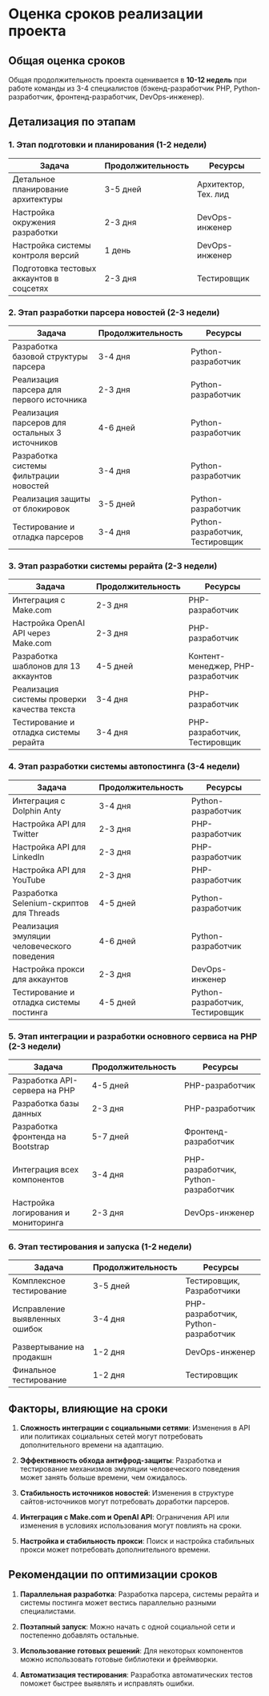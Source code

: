 # Оценка сроков реализации проекта

## Общая оценка сроков

Общая продолжительность проекта оценивается в **10-12 недель** при работе команды из 3-4 специалистов (бэкенд-разработчик PHP, Python-разработчик, фронтенд-разработчик, DevOps-инженер).

## Детализация по этапам

### 1. Этап подготовки и планирования (1-2 недели)

| Задача | Продолжительность | Ресурсы |
|--------|-------------------|---------|
| Детальное планирование архитектуры | 3-5 дней | Архитектор, Тех. лид |
| Настройка окружения разработки | 2-3 дня | DevOps-инженер |
| Настройка системы контроля версий | 1 день | DevOps-инженер |
| Подготовка тестовых аккаунтов в соцсетях | 2-3 дня | Тестировщик |

### 2. Этап разработки парсера новостей (2-3 недели)

| Задача | Продолжительность | Ресурсы |
|--------|-------------------|---------|
| Разработка базовой структуры парсера | 3-4 дня | Python-разработчик |
| Реализация парсера для первого источника | 2-3 дня | Python-разработчик |
| Реализация парсеров для остальных 3 источников | 4-6 дней | Python-разработчик |
| Разработка системы фильтрации новостей | 3-4 дня | Python-разработчик |
| Реализация защиты от блокировок | 3-5 дней | Python-разработчик |
| Тестирование и отладка парсеров | 3-4 дня | Python-разработчик, Тестировщик |

### 3. Этап разработки системы рерайта (2-3 недели)

| Задача | Продолжительность | Ресурсы |
|--------|-------------------|---------|
| Интеграция с Make.com | 2-3 дня | PHP-разработчик |
| Настройка OpenAI API через Make.com | 2-3 дня | PHP-разработчик |
| Разработка шаблонов для 13 аккаунтов | 4-5 дней | Контент-менеджер, PHP-разработчик |
| Реализация системы проверки качества текста | 3-4 дня | PHP-разработчик |
| Тестирование и отладка системы рерайта | 3-4 дня | PHP-разработчик, Тестировщик |

### 4. Этап разработки системы автопостинга (3-4 недели)

| Задача | Продолжительность | Ресурсы |
|--------|-------------------|---------|
| Интеграция с Dolphin Anty | 3-4 дня | Python-разработчик |
| Настройка API для Twitter | 2-3 дня | PHP-разработчик |
| Настройка API для LinkedIn | 2-3 дня | PHP-разработчик |
| Настройка API для YouTube | 2-3 дня | PHP-разработчик |
| Разработка Selenium-скриптов для Threads | 4-5 дней | Python-разработчик |
| Реализация эмуляции человеческого поведения | 4-6 дней | Python-разработчик |
| Настройка прокси для аккаунтов | 2-3 дня | DevOps-инженер |
| Тестирование и отладка системы постинга | 4-5 дней | Python-разработчик, Тестировщик |

### 5. Этап интеграции и разработки основного сервиса на PHP (2-3 недели)

| Задача | Продолжительность | Ресурсы |
|--------|-------------------|---------|
| Разработка API-сервера на PHP | 4-5 дней | PHP-разработчик |
| Разработка базы данных | 2-3 дня | PHP-разработчик |
| Разработка фронтенда на Bootstrap | 5-7 дней | Фронтенд-разработчик |
| Интеграция всех компонентов | 3-4 дня | PHP-разработчик, Python-разработчик |
| Настройка логирования и мониторинга | 2-3 дня | DevOps-инженер |

### 6. Этап тестирования и запуска (1-2 недели)

| Задача | Продолжительность | Ресурсы |
|--------|-------------------|---------|
| Комплексное тестирование | 3-5 дней | Тестировщик, Разработчики |
| Исправление выявленных ошибок | 3-4 дня | PHP-разработчик, Python-разработчик |
| Развертывание на продакшн | 1-2 дня | DevOps-инженер |
| Финальное тестирование | 1-2 дня | Тестировщик |

## Факторы, влияющие на сроки

1. **Сложность интеграции с социальными сетями**: Изменения в API или политиках социальных сетей могут потребовать дополнительного времени на адаптацию.

2. **Эффективность обхода антифрод-защиты**: Разработка и тестирование механизмов эмуляции человеческого поведения может занять больше времени, чем ожидалось.

3. **Стабильность источников новостей**: Изменения в структуре сайтов-источников могут потребовать доработки парсеров.

4. **Интеграция с Make.com и OpenAI API**: Ограничения API или изменения в условиях использования могут повлиять на сроки.

5. **Настройка и стабильность прокси**: Поиск и настройка стабильных прокси может потребовать дополнительного времени.

## Рекомендации по оптимизации сроков

1. **Параллельная разработка**: Разработка парсера, системы рерайта и системы постинга может вестись параллельно разными специалистами.

2. **Поэтапный запуск**: Можно начать с одной социальной сети и постепенно добавлять остальные.

3. **Использование готовых решений**: Для некоторых компонентов можно использовать готовые библиотеки и фреймворки.

4. **Автоматизация тестирования**: Разработка автоматических тестов поможет быстрее выявлять и исправлять ошибки.
